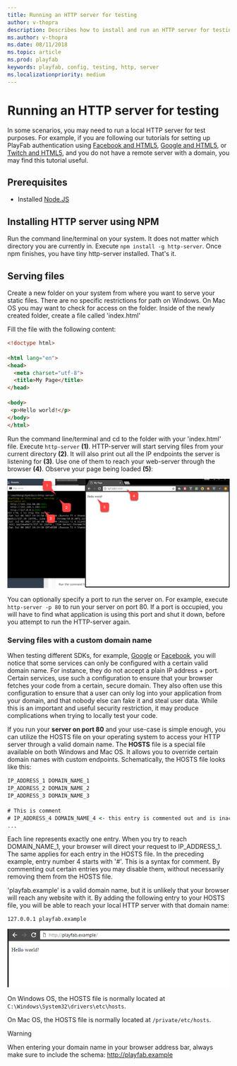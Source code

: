 ```yaml
---
title: Running an HTTP server for testing
author: v-thopra
description: Describes how to install and run an HTTP server for testing.
ms.author: v-thopra
ms.date: 08/11/2018
ms.topic: article
ms.prod: playfab
keywords: playfab, config, testing, http, server
ms.localizationpriority: medium
---
```


# Running an HTTP server for testing

In some scenarios, you may need to run a local HTTP server for test purposes. For example, if you are following our tutorials for setting up PlayFab authentication using [Facebook and HTML5](../../authentication/platform-specific-authentication/facebook-html5.md), [Google and HTML5](../../authentication/platform-specific-authentication/google-html5.md), or [Twitch and HTML5](../../authentication/platform-specific-authentication/twitch-html5.md), and you do not have a remote server with a domain, you may find this tutorial useful.

## Prerequisites

- Installed [Node.JS](https://nodejs.org/en/)

## Installing HTTP server using NPM

Run the command line/terminal on your system. It does not matter which directory you are currently in. Execute `npm install -g http-server`. Once npm finishes, you have tiny http-server installed. That's it.

## Serving files

Create a new folder on your system from where you want to serve your static files. There are no specific restrictions for path on Windows. On Mac OS you may want to check for access on the folder. Inside of the newly created folder, create a file called 'index.html'

Fill the file with the following content:

```html
<!doctype html>

<html lang="en">
<head>
  <meta charset="utf-8">
  <title>My Page</title>
</head>

<body>
 <p>Hello world!</p>
</body>
</html>
```

Run the command line/terminal and cd to the folder with your 'index.html' file. Execute `http-server` **(1)**. HTTP-server will start serving files from your current directory **(2)**. It will also print out all the IP endpoints the server is listening for **(3)**. Use one of them to reach your web-server through the browser **(4)**. Observe your page being loaded **(5)**:

![Serving files with the http-server command](media/tutorials/serving-files-with-http-server.png)  

You can optionally specify a port to run the server on. For example, execute `http-server -p 80` to run your server on port 80. If a port is occupied, you will have to find what application is using this port and shut it down, before you attempt to run the HTTP-server again.

### Serving files with a custom domain name

When testing different SDKs, for example, [Google](../../authentication/platform-specific-authentication/google-html5.md) or [Facebook](../../authentication/platform-specific-authentication/facebook-html5.md), you will notice that some services can only be configured with a certain valid domain name. For instance, they do not accept a plain IP address + port. Certain services, use such a configuration to ensure that your browser fetches your code from a certain, secure domain. They also often use this configuration to ensure that a user can only log into your application from your domain, and that nobody else can fake it and steal user data. While this is an important and useful security restriction, it may produce complications when trying to locally test your code.

If you run your **server on port 80** and your use-case is simple enough, you can utilize the HOSTS file on your operating system to access your HTTP server through a valid domain name. The **HOSTS** file is a special file available on both Windows and Mac OS. It allows you to override certain domain names with custom endpoints. Schematically, the HOSTS file looks like this:

```cmd
IP_ADDRESS_1 DOMAIN_NAME_1
IP_ADDRESS_2 DOMAIN_NAME_2
IP_ADDRESS_3 DOMAIN_NAME_3

# This is comment 
# IP_ADDRESS_4 DOMAIN_NAME_4 <- this entry is commented out and is inactive
...
```

Each line represents exactly one entry. When you try to reach DOMAIN_NAME_1, your browser will direct your request to IP_ADDRESS_1. The same applies for each entry in the HOSTS file. In the preceding example, entry number 4 starts with '#'. This is a syntax for comment. By commenting out certain entries you may disable them, without necessarily removing them from the HOSTS file.

'playfab.example' is a valid domain name, but it is unlikely that your browser will reach any website with it. By adding the following entry to your HOSTS file, you will be able to reach your local HTTP server with that domain name:

```cmd
127.0.0.1 playfab.example
```

![HTTP server - Hello World](media/tutorials/http-server-hello-world.png)  

On Windows OS, the HOSTS file is normally located at `C:\Windows\System32\drivers\etc\hosts`.

On Mac OS, the HOSTS file is normally located at `/private/etc/hosts`.

> [!WARNING]
> When entering your domain name in your browser address bar, always make sure to include the schema: http://playfab.example
